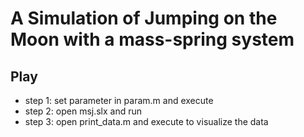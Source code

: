 # A Simulation of Jumping on the Moon with a mass-spring system

## Play
- step 1: set parameter in param.m and execute
- step 2: open msj.slx and run
- step 3: open print_data.m and execute to visualize the data

